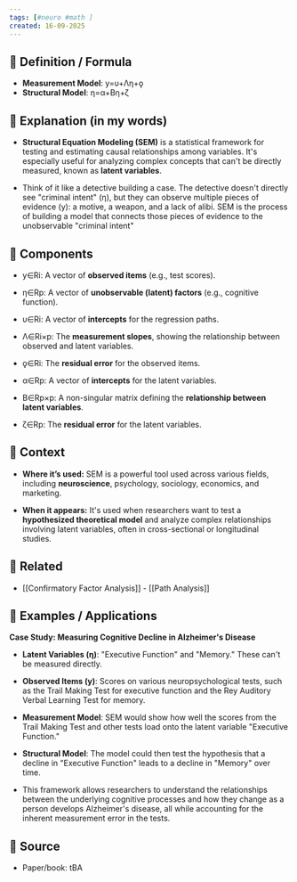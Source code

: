 ```yaml
--- 
tags: [#neuro #math ]
created: 16-09-2025
--- 
```

## 🔹 Definition / Formula
- **Measurement Model**: y=υ+Λη+ǫ
- **Structural Model**: η=α+Bη+ζ

  
## 🔹 Explanation (in my words)
- **Structural Equation Modeling (SEM)** is a statistical framework for testing and estimating causal relationships among variables. It's especially useful for analyzing complex concepts that can't be directly measured, known as **latent variables**.
    
- Think of it like a detective building a case. The detective doesn't directly see "criminal intent" (η), but they can observe multiple pieces of evidence (y): a motive, a weapon, and a lack of alibi. SEM is the process of building a model that connects those pieces of evidence to the unobservable "criminal intent"

## 🔹 Components
-  y∈Ri: A vector of **observed items** (e.g., test scores).
    
- η∈Rp: A vector of **unobservable (latent) factors** (e.g., cognitive function).
    
- υ∈Ri: A vector of **intercepts** for the regression paths.
    
- Λ∈Ri×p: The **measurement slopes**, showing the relationship between observed and latent variables.
    
- ǫ∈Ri: The **residual error** for the observed items.
    
- α∈Rp: A vector of **intercepts** for the latent variables.
    
- B∈Rp×p: A non-singular matrix defining the **relationship between latent variables**.
    
- ζ∈Rp: The **residual error** for the latent variables.

## 🔹 Context 
- **Where it’s used:** SEM is a powerful tool used across various fields, including **neuroscience**, psychology, sociology, economics, and marketing.
    
- **When it appears:** It's used when researchers want to test a **hypothesized theoretical model** and analyze complex relationships involving latent variables, often in cross-sectional or longitudinal studies.

## 🔹 Related
- [[Confirmatory Factor Analysis]] - [[Path Analysis]]

## 🔹 Examples / Applications
**Case Study: Measuring Cognitive Decline in Alzheimer's Disease**

- **Latent Variables (η)**: "Executive Function" and "Memory." These can't be measured directly.
    
- **Observed Items (y)**: Scores on various neuropsychological tests, such as the Trail Making Test for executive function and the Rey Auditory Verbal Learning Test for memory.
    
- **Measurement Model**: SEM would show how well the scores from the Trail Making Test and other tests load onto the latent variable "Executive Function."
    
- **Structural Model**: The model could then test the hypothesis that a decline in "Executive Function" leads to a decline in "Memory" over time.
    
- This framework allows researchers to understand the relationships between the underlying cognitive processes and how they change as a person develops Alzheimer's disease, all while accounting for the inherent measurement error in the tests.

## 🔹 Source 
- Paper/book: tBA